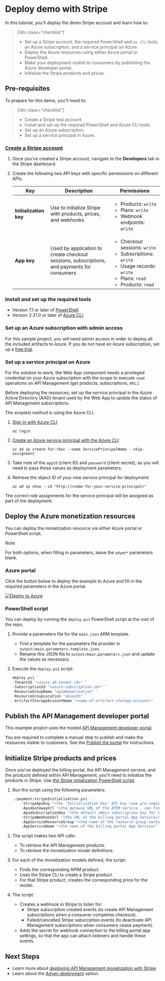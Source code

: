 # Deploy demo with Stripe

In this tutorial, you'll deploy the demo Stripe account and learn how to:

> [!div class="checklist"]
> * Set up a Stripe account, the required PowerShell and `az cli` tools, an Azure subscription, and a service principal on Azure. 
> * Deploy the Azure resources using either Azure portal or PowerShell.
> * Make your deployment visible to consumers by publishing the Azure developer portal.
> * Initialize the Stripe products and prices.

## Pre-requisites

To prepare for this demo, you'll need to:

> [!div class="checklist"]
> * Create a Stripe test account. 
> * Install and set up the required PowerShell and Azure CLI tools.
> * Set up an Azure subscription.
> * Set up a service principal in Azure.

### [Create a Stripe account](https://dashboard.stripe.com/register)

1. Once you've created a Stripe account, navigate to the **Developers** tab in the Stripe dashboard.
1. Create the following two API keys with specific permissions on different APIs.

    | Key                | Description                                                                               | Permissions                                                             |
    |--------------------|-------------------------------------------------------------------------------------------|-------------------------------------------------------------------------|
    | **Initialization key** | Use to initialize Stripe with products, prices, and webhooks                           | <ul><li>Products: `write`</li><li>Plans: `write`</li><li>Webhook endpoints: `write`</li></ul>              |
    | **App key**            | Used by application to create checkout sessions, subscriptions, and payments for consumers | <ul><li>Checkout sessions: `write`</li><li>Subscriptions: `write`</li><li>Usage records: `write`</li><li>Plans: `read`</li><li>Products: `read`</li></ul> |

### Install and set up the required tools

- Version 7.1 or later of [PowerShell](https://docs.microsoft.com/en-us/powershell/scripting/install/installing-powershell?view=powershell-7.1).
- Version 2.21.0 or later of [Azure CLI](https://docs.microsoft.com/en-us/cli/azure/install-azure-cli).

### Set up an Azure subscription with admin access

For this sample project, you will need admin access in order to deploy all the included artifacts to Azure. If you do not have an Azure subscription, set up a [free trial](https://azure.microsoft.com/).

### Set up a service principal on Azure

For the solution to work, the Web App component needs a privileged credential on your Azure subscription with the scope to execute `read` operations on API Management (get products, subscriptions, etc.).

Before deploying the resources, set up the service principal in the Azure Active Directory (AAD) tenant used by the Web App to update the status of API Management subscriptions.

The simplest method is using the Azure CLI.

1. [Sign in with Azure CLI](../cli/azure/authenticate-azure-cli.md#sign-in-interactively):

    ```azurecli-interactive
    az login
    ```
2. [Create an Azure service principal with the Azure CLI](../cli/azure/create-an-azure-service-principal-azure-cli.md#password-based-authentication):

    ```azurecli-interactive
    az ad sp create-for-rbac --name ServicePrincipalName --skip-assignment
    ```

3. Take note of the `appId` (client ID) and `password` (client secret), as you will need to pass these values as deployment parameters.

4. Retrieve the object ID of your new service principal for deployment:

    ```azurecli-interactive
    az ad sp show --id "http://<name-for-your-service-principal>"
    ```

The correct role assignments for the service principal will be assigned as part of the deployment.

## Deploy the Azure monetization resources

You can deploy the monetization resource via either Azure portal or PowerShell script. 

>[!NOTE]
> For both options, when filling in parameters, leave the `adyen*` parameters blank.

### Azure portal

Click the button below to deploy the example to Azure and fill in the required parameters in the Azure portal.

[![Deploy to Azure](https://aka.ms/deploytoazurebutton)](https://portal.azure.com/#create/Microsoft.Template/uri/https%3A%2F%2Fraw.githubusercontent.com%microsoft%2Fazure-api-management-monetization%2Fmain%2Ftemplates%2main.json)

### PowerShell script

You can deploy by running the `deploy.ps1` PowerShell script at the root of the repo.

1. Provide a parameters file for the `main.json` ARM template. 
    * Find a template for the parameters file provider in `output/main.parameters.template.json`. 
    * Rename this JSON file to `output/main.parameters.json` and update the values as necessary.

2. Execute the `deploy.ps1` script:

    ```powershell
    deploy.ps1 `
    -TenantId "<azure-ad-tenant-id>" `
    -SubscriptionId "<azure-subscription-id>" `
    -ResourceGroupName "apimmonetization" `
    -ResourceGroupLocation "uksouth" `
    -ArtifactStorageAccountName "<name-of-artifact-storage-account>"
    ```

## Publish the API Management developer portal

This example project uses the hosted [API Management developer portal](api-management-howto-developer-portal-customize.md). 

You are required to complete a manual step to publish and make the resources visible to customers. See the [Publish the portal](https://docs.microsoft.com/en-us/azure/api-management/api-management-howto-developer-portal-customize#publish) for instructions.

## Initialize Stripe products and prices

Once you've deployed the billing portal, the API Management service, and the products defined within API Management, you'll need to initialize the products in Stripe. Use [the Stripe initialization PowerShell script](../payment/stripeInitialisation.ps1). 

1. Run the script using the following parameters:

    ```powershell
    ./payment/stripeInitialisation.ps1 `
        -StripeApiKey "<the 'Initialization Key' API key (see pre-requisites)>" `
        -ApimGatewayUrl "<the gateway URL of the APIM service - can find in Azure Portal>" `
        -ApimSubscriptionKey "<the default admin subscription key for the APIM service - can find in Azure Portal>" `
        -StripeWebhookUrl "<the URL of the billing portal App Service>/webhook/stripe" `
        -AppServiceResourceGroup "<the name of the resource group containing the billing portal App Service>" `
        -AppServiceName "<the name of the billing portal App Service>"
    ```   

1. The script makes two API calls:

    * To retrieve the API Management products.
    * To retrieve the monetization model definitions.

1. For each of the monetization models defined, the script:

    * Finds the corresponding APIM product.
    * Uses the Stripe CLI to create a Stripe product.
    * For that Stripe product, creates the corresponding price for the model.

1. The script:

    * Creates a webhook in Stripe to listen for:
        * Stripe subscription created events (to create API Management subscriptions when a consumer completes checkout).
        * Failed/cancelled Stripe subscription events (to deactivate API Management subscriptions when consumers cease payment).
    * Adds the secret for webhook connection to the billing portal app settings, so that the app can attach listeners and handle these events.

## Next Steps

* Learn more about [deploying API Management monetization with Stripe](stripe-details.md).
* Learn about the [Adyen deployment](adyen-details.md) option.